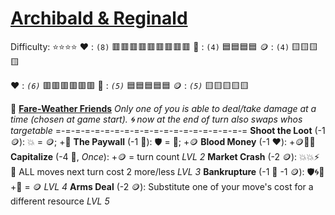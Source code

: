 # [**__Archibald & Reginald__**](<https://youtu.be/WsWkLVi2Xf8>)
Difficulty: ⭐⭐⭐⭐
:heart: : `(8)`    :red_square::red_square::red_square::red_square::red_square::red_square::red_square::red_square::red_square:
:large_blue_diamond: : `(4)`    :blue_square::blue_square::blue_square::blue_square:
:coin: : `(4)`    :yellow_square::yellow_square::yellow_square::yellow_square:

:heart: : *`(6)`*    :red_square::red_square::red_square::red_square::red_square::red_square:
:large_blue_diamond: : *`(5)`*    :blue_square::blue_square::blue_square::blue_square::blue_square:
:coin: : *`(5)`*    :yellow_square::yellow_square::yellow_square::yellow_square::yellow_square:

:money_with_wings:  [**Fare-Weather Friends**](https://media.discordapp.net/attachments/1056365502101979146/1168051982943146084/Archibald_And_Reginald.jpg?ex=65505c2e&is=653de72e&hm=1b0bdcd6f39f0f216d8a93f47fb1d9a994b5865bdcb56ee0acb52bbb4141c250&=)
*Only one of you is able to deal/take damage at a time (chosen at game start). :cyclone: now at the end of turn also swaps whos targetable*
=-=-=-=-=-=-=-=-=-=-=-=-=-=-=-=-=-=-=-=
**Shoot the Loot** (-1 :coin:): :boom: = :coin:; +:large_blue_diamond:
**The Paywall**  (-1 :large_blue_diamond:): :shield: = :large_blue_diamond:; +:coin:
**Blood Money**  (-1 :heart:): +:coin::large_blue_diamond::cyclone:
**Capitalize** (-4 :large_blue_diamond:, *Once*): +:coin: = turn count *LVL 2*
**Market Crash** (-2 :coin:): :boom::boom::zap: :twisted_rightwards_arrows: ALL moves next turn cost 2 more/less *LVL 3*
**Bankrupture** (-1 :large_blue_diamond: -1 :coin:): :shield::cyclone::twisted_rightwards_arrows: +:large_blue_diamond: = :coin: *LVL 4*
**Arms Deal** (-2 :coin:): Substitute one of your move's cost for a different resource *LVL 5*
